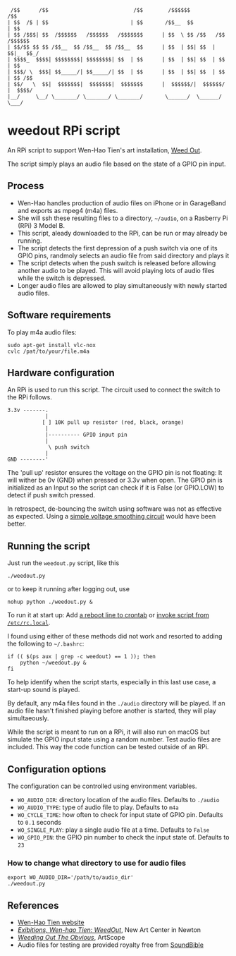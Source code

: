 
```
 /$$      /$$                           /$$        /$$$$$$              /$$    
| $$  /$ | $$                          | $$       /$$__  $$            | $$    
| $$ /$$$| $$  /$$$$$$   /$$$$$$   /$$$$$$$      | $$  \ $$ /$$   /$$ /$$$$$$  
| $$/$$ $$ $$ /$$__  $$ /$$__  $$ /$$__  $$      | $$  | $$| $$  | $$|_  $$_/  
| $$$$_  $$$$| $$$$$$$$| $$$$$$$$| $$  | $$      | $$  | $$| $$  | $$  | $$    
| $$$/ \  $$$| $$_____/| $$_____/| $$  | $$      | $$  | $$| $$  | $$  | $$ /$$
| $$/   \  $$|  $$$$$$$|  $$$$$$$|  $$$$$$$      |  $$$$$$/|  $$$$$$/  |  $$$$/
|__/     \__/ \_______/ \_______/ \_______/       \______/  \______/    \___/  
```

# weedout RPi script
An RPi script to support Wen-Hao Tien's art installation, 
[Weed Out](https://www.wenhaotien.com/weed-out/).

The script simply plays an audio file based on the state of a GPIO pin input.

## Process
* Wen-Hao handles production of audio files on iPhone or in GarageBand and
exports as mpeg4 (m4a) files.
* She will ssh these resulting files to a directory, `~/audio`, on a
Rasberry Pi (RPi) 3 Model B.
* This script, aleady downloaded to the RPi, can be run or may already be
running.
* The script detects the first depression of a push switch via one of its
GPIO pins, randmoly selects an audio file from said directory and plays it
* The script detects when the push switch is released before allowing another
audio to be played. This will avoid playing lots of audio files while the
switch is depressed.
* Longer audio files are allowed to play simultaneously with newly started
audio files.

## Software requirements
To play m4a audio files:

    sudo apt-get install vlc-nox
    cvlc /pat/to/your/file.m4a

## Hardware configuration
An RPi is used to run this script. The circuit used to connect the switch to 
the RPi follows.

    3.3v -------.
                |
               [ ] 10K pull up resistor (red, black, orange)
                |
                |---------- GPIO input pin
                |
                 \ push switch
                |
    GND --------'

The 'pull up' resistor ensures the voltage on the GPIO pin is not floating: 
It will wither be 0v (GND) when pressed or 3.3v when open. The GPIO pin is 
initialized as an Input so the script can check if it is False (or GPIO.LOW)
to detect if push switch pressed.

In retrospect, de-bouncing the switch using software was not as
effective as expected. Using a [simple voltage smoothing circuit](http://raspberrypihobbyist.blogspot.com/2014/11/debouncing-gpio-input.html)
would have been better.

## Running the script
Just run the `weedout.py` script, like this

    ./weedout.py

or to keep it running after logging out, use

    nohup python ./weedout.py &

To run it at start up: Add [a reboot line to crontab](https://www.raspberrypi.org/documentation/linux/usage/cron.md) or [invoke script from `/etc/rc.local`](https://www.raspberrypi.org/documentation/linux/usage/rc-local.md).

I found using either of these methods did not work and resorted to adding the following to `~/.bashrc`:

    if (( $(ps aux | grep -c weedout) == 1 )); then
        python ~/weedout.py &
    fi

To help identify when the script starts, especially in this last use case, a 
start-up sound is played.

By default, any m4a files found in the `./audio` directory will be played. If
an audio file hasn't finished playing before another is started, they will play
simultaeously.

While the script is meant to run on a RPi, it will also run on macOS but
simulate the GPIO input state using a random number. Test audio files are
included. This way the code function can be tested outside of an RPi.

## Configuration options
The configuration can be controlled using environment variables.

* `WO_AUDIO_DIR`: directory location of the audio files. Defaults to `./audio`
* `WO_AUDIO_TYPE`: type of audio file to play. Defaults to `m4a`
* `WO_CYCLE_TIME`: how often to check for input state of GPIO pin. Defaults 
to `0.1` seconds
* `WO_SINGLE_PLAY`: play a single audio file at a time. Defaults to `False`
* `WO_GPIO_PIN`: the GPIO pin number to check the input state of. Defaults to `23`

### How to change what directory to use for audio files
    export WO_AUDIO_DIR='/path/to/audio_dir'
    ./weedout.py

## References
* [Wen-Hao Tien website](https://www.wenhaotien.com/weed-out/)
* [*Exibitions, Wen-hao Tien: WeedOut*](https://www.newartcenter.org/galleries/exhibit.aspx?id=1113), New Art Center in Newton
* [*Weeding Out The Obvious*](https://artscopemagazine.com/2017/08/weeding-out-the-obvious-wen-hao-tien-in-newton/), ArtScope
* Audio files for testing are provided royalty free from [SoundBible](http://soundbible.com/)

